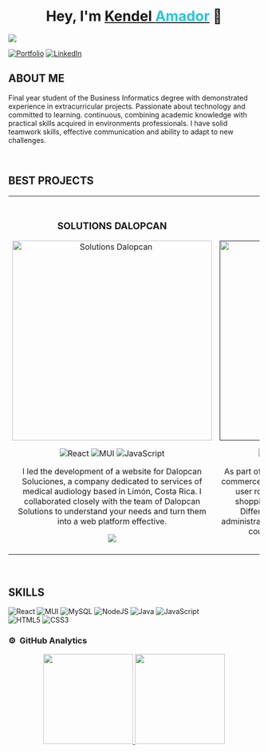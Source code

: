 <div align="center">
  <h1 align="center">Hey, I'm <a href="https://kendel.netlify.app/">Kendel <span style="color: #26C6DA;">Amador</span></a> 👋</h1>
</div>
<img src="https://imgur.com/dcBpePn.png">

[![Portfolio](https://img.shields.io/badge/Portfolio-Visit-%2326C6DA?style=for-the-badge&logo=)](https://kendel.netlify.app/)
[![LinkedIn](https://img.shields.io/badge/LinkedIn-Connect-%2326C6DA?style=for-the-badge&logo=linkedin)](https://www.linkedin.com/in/kendel-amador/)



## ABOUT ME

<p>Final year student of the Business Informatics degree with demonstrated experience in
extracurricular projects. Passionate about technology and committed to learning.
continuous, combining academic knowledge with practical skills acquired in environments
professionals. I have solid teamwork skills, effective communication and ability
to adapt to new challenges. </p>
<br>

## BEST PROJECTS
<table>
<tr>
<td width="50%">
<h3 align="center">SOLUTIONS DALOPCAN</h3>
<div align="center">
<a href="https://dalopcan.netlify.app/" target="_blank"><img src="https://imgur.com/NascLPr.jpeg" width="400" alt="Solutions Dalopcan"></a>

![React](https://img.shields.io/badge/react-%2326C6DA.svg?style=for-the-badge&logo=react&logoColor=white)
![MUI](https://img.shields.io/badge/MUI-%2326C6DA.svg?style=for-the-badge&logo=mui&logoColor=white)
![JavaScript](https://img.shields.io/badge/javascript-%2326C6DA.svg?style=for-the-badge&logo=javascript&logoColor=white)

<p>I led the development of a website for Dalopcan Soluciones, a company dedicated to services of medical audiology based in Limón, Costa Rica. I collaborated closely with the team of Dalopcan Solutions to understand your needs and turn them into a web platform effective.</p>
<a href="https://github.com/ArisGuimera/Android-Expert" target="_blank">
<img src="https://img.shields.io/badge/CODE-26C6DA?style=for-the-badge&logo=github&logoColor=white">
</a>
</div>

                                                                                      
</td>

<td width="50%">
               <br>
<h3 align="center">HOTWEELS</h3>
<div align="center">                                       
<a href="" target="_blank"><img src="https://imgur.com/sAPkXAM.jpeg" width="400" alt="Hoteweels"></a>

![Angular](https://img.shields.io/badge/angular-%2326C6DA.svg?style=for-the-badge&logo=angular&logoColor=white)
![MySQL](https://img.shields.io/badge/mysql-%2326C6DA.svg?style=for-the-badge&logo=mysql&logoColor=white)
![Bootstrap](https://img.shields.io/badge/bootstrap-%2326C6DA.svg?style=for-the-badge&logo=bootstrap&logoColor=white)

</p>As part of a UCR course project, I developed an e-commerce platform with inventory management and user role-based access control. It featured a shopping cart, and robust inventory tracking. Different user roles had distinct privileges: administrators managed inventory and regular users could browse and purchase products.</p>
<a href="https://github.com/ArisGuimera/Android-Expert" target="_blank">
<img src="https://img.shields.io/badge/CODE-26C6DA?style=for-the-badge&logo=github&logoColor=white">
</a>
</div>                                                             
</table>  
</div>
<br>

## SKILLS

![React](https://img.shields.io/badge/react-%2320232a.svg?style=for-the-badge&logo=react&logoColor=%2361DAFB)
![MUI](https://img.shields.io/badge/MUI-%230081CB.svg?style=for-the-badge&logo=mui&logoColor=white)
![MySQL](https://img.shields.io/badge/mysql-4479A1.svg?style=for-the-badge&logo=mysql&logoColor=white)
![NodeJS](https://img.shields.io/badge/node.js-6DA55F?style=for-the-badge&logo=node.js&logoColor=white)
![Java](https://img.shields.io/badge/java-%23ED8B00.svg?style=for-the-badge&logo=openjdk&logoColor=white)
![JavaScript](https://img.shields.io/badge/javascript-%23323330.svg?style=for-the-badge&logo=javascript&logoColor=%23F7DF1E)\
![HTML5](https://img.shields.io/badge/html5-%23E34F26.svg?style=for-the-badge&logo=html5&logoColor=white)
![CSS3](https://img.shields.io/badge/css3-%231572B6.svg?style=for-the-badge&logo=css3&logoColor=white)
<br>

### ⚙️ &nbsp;GitHub Analytics

<p align="center">
<a href="https://github.com/kendel-amador">
  <img height="180em" src="https://github-readme-stats-eight-theta.vercel.app/api?username=kendel-amador&show_icons=true&theme=algolia&include_all_commits=true&count_private=true"/>
  <img height="180em" src="https://github-readme-stats-eight-theta.vercel.app/api/top-langs/?username=kendel-amador&layout=compact&langs_count=8&theme=algolia"/>
</a>
</p>


